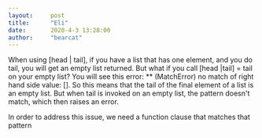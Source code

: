 ```yaml
---
layout:     post
title:      "Eli"
date:       2020-4-3 13:28:00
author:     "bearcat"
---
```


When using [head | tail], if you have a list that has one element, and you do tail, you
will get an empty list returned. But what if you call [head |tail] = tail on your empty list?
You will see this error: ** (MatchError) no match of right hand side value: []. So this means that the tail of the final element of a list is an empty list. But when tail is invoked on an empty list, the pattern doesn't match, which then raises an error. 

In order to address this issue, we need a function clause that matches that pattern